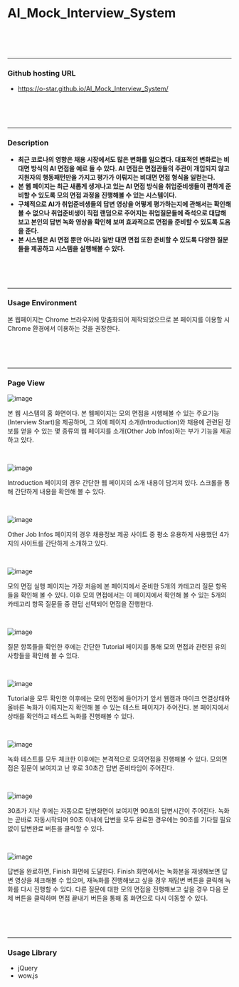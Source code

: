 # AI_Mock_Interview_System

<br/>

<br/>

<br/>

***

### Github hosting URL

- https://o-star.github.io/AI_Mock_Interview_System/

<br/>

<br/>

<br/>

***

### Description

- **최근 코로나의 영향은 채용 시장에서도 많은 변화를 일으켰다. 대표적인 변화로는 비대면 방식의 AI 면접을 예로 들 수 있다. AI 면접은 면접관들의 주관이 개입되지 않고 지원자의 행동패턴만을 가지고 평가가 이뤄지는 비대면 면접 형식을 일컫는다.**
- **본 웹 페이지는 최근 새롭게 생겨나고 있는 AI 면접 방식을 취업준비생들이 편하게 준비할 수 있도록 모의 면접 과정을 진행해볼 수 있는 시스템이다.**
- **구체적으로 AI가 취업준비생들의 답변 영상을 어떻게 평가하는지에 관해서는 확인해 볼 수 없으나 취업준비생이 직접 랜덤으로 주어지는 취업질문들에 즉석으로 대답해보고 본인의 답변 녹화 영상을 확인해 보며 효과적으로 면접을 준비할 수 있도록 도움을 준다.**
- **본 시스템은 AI 면접 뿐만 아니라 일반 대면 면접 또한 준비할 수 있도록 다양한 질문들을 제공하고 시스템을 실행해볼 수 있다.**

<br/>

<br/>

<br/>

***

### Usage Environment

본 웹페이지는 Chrome 브라우저에 맞춤화되어 제작되었으므로 본 페이지를 이용할 시 Chrome 환경에서 이용하는 것을 권장한다.

<br/>

<br/>

<br/>

***

### Page View

![image](https://user-images.githubusercontent.com/57346455/115403276-3ade3f00-a227-11eb-9533-ce8782de25a5.png)

본 웹 시스템의 홈 화면이다. 본 웹페이지는 모의 면접을 시행해볼 수 있는 주요기능(Interview Start)을 제공하며, 그 외에 페이지 소개(Introduction)와 채용에 관련된 정보를 얻을 수 있는 몇 종류의 웹 페이지를 소개(Other Job Infos)하는 부가 기능을 제공하고 있다.

<br/>

![image](https://user-images.githubusercontent.com/57346455/115403827-bc35d180-a227-11eb-91ac-9873b3cb205f.png)

Introduction 페이지의 경우 간단한 웹 페이지의 소개 내용이 담겨져 있다. 스크롤을 통해 간단하게 내용을 확인해 볼 수 있다.

<br/>

![image](https://user-images.githubusercontent.com/57346455/115404000-e25b7180-a227-11eb-8d3e-850d1fb54db1.png)

Other Job Infos 페이지의 경우 채용정보 제공 사이트 중 평소 유용하게 사용했던 4가지의 사이트를 간단하게 소개하고 있다.

<br/>

![image](https://user-images.githubusercontent.com/57346455/115404232-18005a80-a228-11eb-9198-681d5e02fa07.png)

모의 면접 실행 페이지는 가장 처음에 본 페이지에서 준비한 5개의 카테고리 질문 항목들을 확인해 볼 수 있다. 이후 모의 면접에서는 이 페이지에서 확인해 볼 수 있는 5개의 카테고리 항목 질문들 중 랜덤 선택되어 면접을 진행한다.

<br/>

![image](https://user-images.githubusercontent.com/57346455/115404559-6877b800-a228-11eb-8786-02193fea40ff.png)

질문 항목들을 확인한 후에는 간단한 Tutorial 페이지를 통해 모의 면접과 관련된 유의사항들을 확인해 볼 수 있다.

<br/>

![image](https://user-images.githubusercontent.com/57346455/115404824-a543af00-a228-11eb-831d-cbd40e339470.png)

Tutorial을 모두 확인한 이후에는 모의 면접에 들어가기 앞서 웹캠과 마이크 연결상태와 올바른 녹화가 이뤄지는지 확인해 볼 수 있는 테스트 페이지가 주어진다. 본 페이지에서 상태를 확인하고 테스트 녹화를 진행해볼 수 있다.

<br/>

![image](https://user-images.githubusercontent.com/57346455/115405531-492d5a80-a229-11eb-9aab-be344bb50d44.png)

녹화 테스트를 모두 체크한 이후에는 본격적으로 모의면접을 진행해볼 수 있다. 모의면접은 질문이 보여지고 난 후로 30초간 답변 준비타임이 주어진다.

<br/>

![image](https://user-images.githubusercontent.com/57346455/115405654-68c48300-a229-11eb-9d80-f0d41b1c593c.png)

30초가 지난 후에는 자동으로 답변화면이 보여지면 90초의 답변시간이 주어진다. 녹화는 곧바로 자동시작되며 90초 이내에 답변을 모두 완료한 경우에는 90초를 기다릴 필요 없이 답변완료 버튼을 클릭할 수 있다.

<br/>

![image](https://user-images.githubusercontent.com/57346455/115405961-ae814b80-a229-11eb-8851-21625944d3ca.png)

답변을 완료하면, Finish 화면에 도달한다. Finish 화면에서는 녹화본을 재생해보면 답변 영상을 체크해볼 수 있으며, 재녹화를 진행해보고 싶을 경우 재답변 버튼을 클릭해 녹화를 다시 진행할 수 있다. 다른 질문에 대한 모의 면접을 진행해보고 싶을 경우 다음 문제 버튼을 클릭하며 면접 끝내기 버튼을 통해 홈 화면으로 다시 이동할 수 있다.

<br/>

<br/>

<br/>

***

### Usage Library

- jQuery
- wow.js